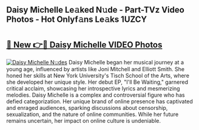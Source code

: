 ## Daisy Michelle Le𝚊ked N𝚞de - Part-TVz Video Photos - Hot Onlyf𝚊ns Le𝚊ks 1UZCY

# <h2><a href="http://ab50840.deff.icu/?id=Daisy+Michelle">🔗 New 👉🔴 Daisy Michelle VIDEO Photos</a></h2>

[![Daisy Michelle N𝚞des](https://i.imgur.com/rIISA9y.gif)](http://ab50840.deff.icu/?id=Daisy+Michelle)
Daisy Michelle began her musical journey at a young age, influenced by artists like Joni Mitchell and Elliott Smith. She honed her skills at New York University's Tisch School of the Arts, where she developed her unique style. Her debut EP, "I'll Be Waiting," garnered critical acclaim, showcasing her introspective lyrics and mesmerizing melodies. Daisy Michelle is a complex and controversial figure who has defied categorization. Her unique brand of online presence has captivated and enraged audiences, sparking discussions about censorship, sexualization, and the nature of online communities. While her future remains uncertain, her impact on online culture is undeniable.
